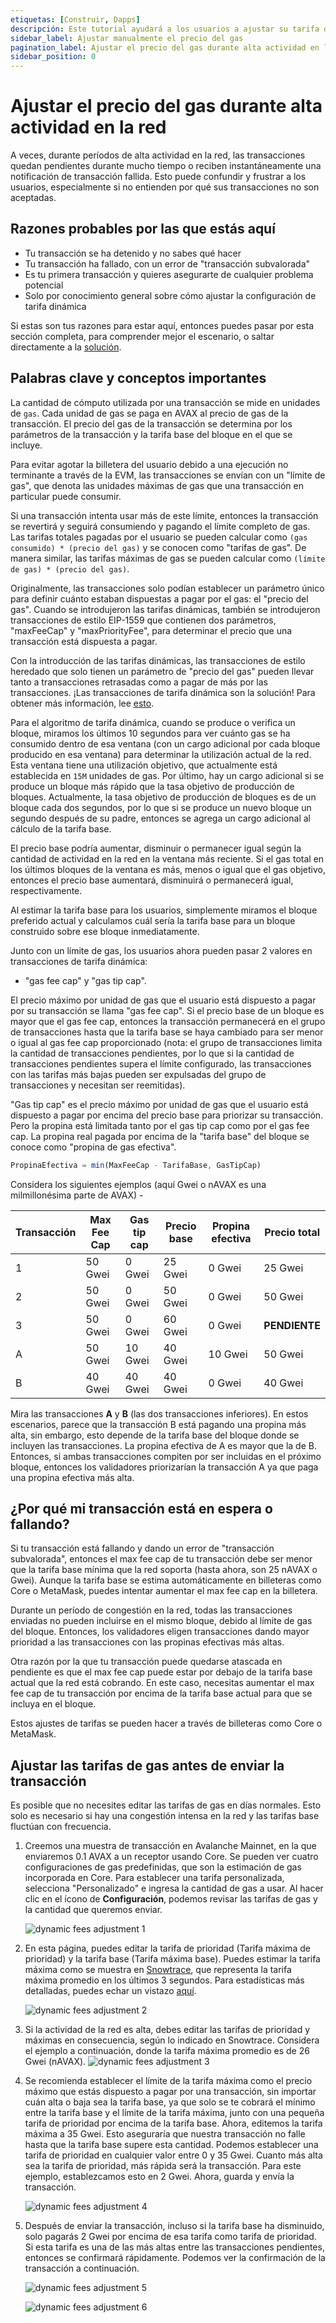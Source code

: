 ```yaml
---
etiquetas: [Construir, Dapps]
descripción: Este tutorial ayudará a los usuarios a ajustar su tarifa de prioridad y límite máximo de tarifa durante períodos de alta actividad en la red y aprovechar los beneficios de las transacciones de tarifa dinámica.
sidebar_label: Ajustar manualmente el precio del gas
pagination_label: Ajustar el precio del gas durante alta actividad en la red
sidebar_position: 0
---
```


# Ajustar el precio del gas durante alta actividad en la red

A veces, durante períodos de alta actividad en la red, las transacciones quedan pendientes durante mucho tiempo o reciben instantáneamente una notificación de transacción fallida. Esto puede confundir y frustrar a los usuarios, especialmente si no entienden por qué sus transacciones no son aceptadas.

## Razones probables por las que estás aquí

- Tu transacción se ha detenido y no sabes qué hacer
- Tu transacción ha fallado, con un error de "transacción subvalorada"
- Es tu primera transacción y quieres asegurarte de cualquier problema potencial
- Solo por conocimiento general sobre cómo ajustar la configuración de tarifa dinámica

Si estas son tus razones para estar aquí, entonces puedes pasar por esta sección completa, para comprender mejor el escenario, o saltar directamente a la [solución](#ajustar-las-tarifas-de-gas-antes-de-enviar-la-transacción).

## Palabras clave y conceptos importantes

La cantidad de cómputo utilizada por una transacción se mide en unidades de `gas`. Cada unidad de gas se paga en AVAX al precio de gas de la transacción. El precio del gas de la transacción se determina por los parámetros de la transacción y la tarifa base del bloque en el que se incluye.

Para evitar agotar la billetera del usuario debido a una ejecución no terminante a través de la EVM, las transacciones se envían con un "límite de gas", que denota las unidades máximas de gas que una transacción en particular puede consumir.

Si una transacción intenta usar más de este límite, entonces la transacción se revertirá y seguirá consumiendo y pagando el límite completo de gas. Las tarifas totales pagadas por el usuario se pueden calcular como `(gas consumido) * (precio del gas)` y se conocen como "tarifas de gas". De manera similar, las tarifas máximas de gas se pueden calcular como `(límite de gas) * (precio del gas)`.

Originalmente, las transacciones solo podían establecer un parámetro único para definir cuánto estaban dispuestas a pagar por el gas: el "precio del gas". Cuando se introdujeron las tarifas dinámicas, también se introdujeron transacciones de estilo EIP-1559 que contienen dos parámetros, "maxFeeCap" y "maxPriorityFee", para determinar el precio que una transacción está dispuesta a pagar.

Con la introducción de las tarifas dinámicas, las transacciones de estilo heredado que solo tienen un parámetro de "precio del gas" pueden llevar tanto a transacciones retrasadas como a pagar de más por las transacciones. ¡Las transacciones de tarifa dinámica son la solución! Para obtener más información, lee [esto](/reference/standards/guides/txn-fees#dynamic-fee-transactions).

Para el algoritmo de tarifa dinámica, cuando se produce o verifica un bloque, miramos los últimos 10 segundos para ver cuánto gas se ha consumido dentro de esa ventana (con un cargo adicional por cada bloque producido en esa ventana) para determinar la utilización actual de la red. Esta ventana tiene una utilización objetivo, que actualmente está establecida en `15M` unidades de gas. Por último, hay un cargo adicional si se produce un bloque más rápido que la tasa objetivo de producción de bloques. Actualmente, la tasa objetivo de producción de bloques es de un bloque cada dos segundos, por lo que si se produce un nuevo bloque un segundo después de su padre, entonces se agrega un cargo adicional al cálculo de la tarifa base.

El precio base podría aumentar, disminuir o permanecer igual según la cantidad de actividad en la red en la ventana más reciente. Si el gas total en los últimos bloques de la ventana es más, menos o igual que el gas objetivo, entonces el precio base aumentará, disminuirá o permanecerá igual, respectivamente.

Al estimar la tarifa base para los usuarios, simplemente miramos el bloque preferido actual y calculamos cuál sería la tarifa base para un bloque construido sobre ese bloque inmediatamente.

Junto con un límite de gas, los usuarios ahora pueden pasar 2 valores en transacciones de tarifa dinámica:

- "gas fee cap" y "gas tip cap".

El precio máximo por unidad de gas que el usuario está dispuesto a pagar por su transacción se llama "gas fee cap". Si el precio base de un bloque es mayor que el gas fee cap, entonces la transacción permanecerá en el grupo de transacciones hasta que la tarifa base se haya cambiado para ser menor o igual al gas fee cap proporcionado (nota: el grupo de transacciones limita la cantidad de transacciones pendientes, por lo que si la cantidad de transacciones pendientes supera el límite configurado, las transacciones con las tarifas más bajas pueden ser expulsadas del grupo de transacciones y necesitan ser reemitidas).

"Gas tip cap" es el precio máximo por unidad de gas que el usuario está dispuesto a pagar por encima del precio base para priorizar su transacción. Pero la propina está limitada tanto por el gas tip cap como por el gas fee cap. La propina real pagada por encima de la "tarifa base" del bloque se conoce como "propina de gas efectiva".

```javascript
PropinaEfectiva = min(MaxFeeCap - TarifaBase, GasTipCap)
```

Considera los siguientes ejemplos (aquí Gwei o nAVAX es una milmillonésima parte de AVAX) -

| Transacción | Max Fee Cap | Gas tip cap | Precio base | Propina efectiva | Precio total |
| ----------- | ----------- | ----------- | ----------- | ---------------- | ------------ |
| 1           | 50 Gwei     | 0 Gwei      | 25 Gwei     | 0 Gwei           | 25 Gwei      |
| 2           | 50 Gwei     | 0 Gwei      | 50 Gwei     | 0 Gwei           | 50 Gwei      |
| 3           | 50 Gwei     | 0 Gwei      | 60 Gwei     | 0 Gwei           | **PENDIENTE** |
| A           | 50 Gwei     | 10 Gwei     | 40 Gwei     | 10 Gwei          | 50 Gwei      |
| B           | 40 Gwei     | 40 Gwei     | 40 Gwei     | 0 Gwei           | 40 Gwei      |

Mira las transacciones **A** y **B** (las dos transacciones inferiores). En estos escenarios, parece que la transacción B está pagando una propina más alta, sin embargo, esto depende de la tarifa base del bloque donde se incluyen las transacciones. La propina efectiva de A es mayor que la de B. Entonces, si ambas transacciones compiten por ser incluidas en el próximo bloque, entonces los validadores priorizarían la transacción A ya que paga una propina efectiva más alta.

## ¿Por qué mi transacción está en espera o fallando?

Si tu transacción está fallando y dando un error de "transacción subvalorada", entonces el max fee cap de tu transacción debe ser menor que la tarifa base mínima que la red soporta (hasta ahora, son 25 nAVAX o Gwei). Aunque la tarifa base se estima automáticamente en billeteras como Core o MetaMask, puedes intentar aumentar el max fee cap en la billetera.

Durante un período de congestión en la red, todas las transacciones enviadas no pueden incluirse en el mismo bloque, debido al límite de gas del bloque. Entonces, los validadores eligen transacciones dando mayor prioridad a las transacciones con las propinas efectivas más altas.

Otra razón por la que tu transacción puede quedarse atascada en pendiente es que el max fee cap puede estar por debajo de la tarifa base actual que la red está cobrando. En este caso, necesitas aumentar el max fee cap de tu transacción por encima de la tarifa base actual para que se incluya en el bloque.

Estos ajustes de tarifas se pueden hacer a través de billeteras como Core o MetaMask.

## Ajustar las tarifas de gas antes de enviar la transacción

Es posible que no necesites editar las tarifas de gas en días normales. Esto solo es necesario si hay una congestión intensa en la red y las tarifas base fluctúan con frecuencia.

1. Creemos una muestra de transacción en Avalanche Mainnet, en la que enviaremos 0.1 AVAX a un receptor usando Core. Se pueden ver cuatro configuraciones de gas predefinidas, que son la estimación de gas incorporada en Core. Para establecer una tarifa personalizada, selecciona "Personalizado" e ingresa la cantidad de gas a usar. Al hacer clic en el ícono de **Configuración**, podemos revisar las tarifas de gas y la cantidad que queremos enviar.

   <div style={{textAlign: 'center'}}>

    ![dynamic fees adjustment 1](/img/adjust-gas-fees/adjust-gas1.png)

    </div>

2. En esta página, puedes editar la tarifa de prioridad (Tarifa máxima de prioridad) y la tarifa base (Tarifa máxima base). Puedes estimar la tarifa máxima como se muestra en [Snowtrace](https://snowtrace.io/gastracker), que representa la tarifa máxima promedio en los últimos 3 segundos. Para estadísticas más detalladas, puedes echar un vistazo [aquí](https://stats.avax.network/dashboard/c-chain-activity/).

    <div style={{textAlign: 'center'}}>

    ![dynamic fees adjustment 2](/img/adjust-gas-fees/adjust-gas2.png)

    </div>

3. Si la actividad de la red es alta, debes editar las tarifas de prioridad y máximas en consecuencia, según lo indicado en Snowtrace. Considera el ejemplo a continuación, donde la tarifa máxima promedio es de 26 Gwei (nAVAX).
![dynamic fees adjustment 3](/img/adjust-gas-fees/adjust-gas3.png)

4. Se recomienda establecer el límite de la tarifa máxima como el precio máximo que estás dispuesto a pagar por una transacción, sin importar cuán alta o baja sea la tarifa base, ya que solo se te cobrará el mínimo entre la tarifa base y el límite de la tarifa máxima, junto con una pequeña tarifa de prioridad por encima de la tarifa base. Ahora, editemos la tarifa máxima a 35 Gwei. Esto aseguraría que nuestra transacción no falle hasta que la tarifa base supere esta cantidad. Podemos establecer una tarifa de prioridad en cualquier valor entre 0 y 35 Gwei. Cuanto más alta sea la tarifa de prioridad, más rápida será la transacción. Para este ejemplo, establezcamos esto en 2 Gwei. Ahora, guarda y envía la transacción.

    <div style={{textAlign: 'center'}}>

    ![dynamic fees adjustment 4](/img/adjust-gas-fees/adjust-gas4.png)
    
    </div>

5. Después de enviar la transacción, incluso si la tarifa base ha disminuido, solo pagarás 2 Gwei por encima de esa tarifa como tarifa de prioridad. Si esta tarifa es una de las más altas entre las transacciones pendientes, entonces se confirmará rápidamente. Podemos ver la confirmación de la transacción a continuación.

    <div style={{textAlign: 'center'}}>

    ![dynamic fees adjustment 5](/img/adjust-gas-fees/adjust-gas5.png)
    
    </div>

    ![dynamic fees adjustment 6](/img/adjust-gas-fees/adjust-gas6.png)
